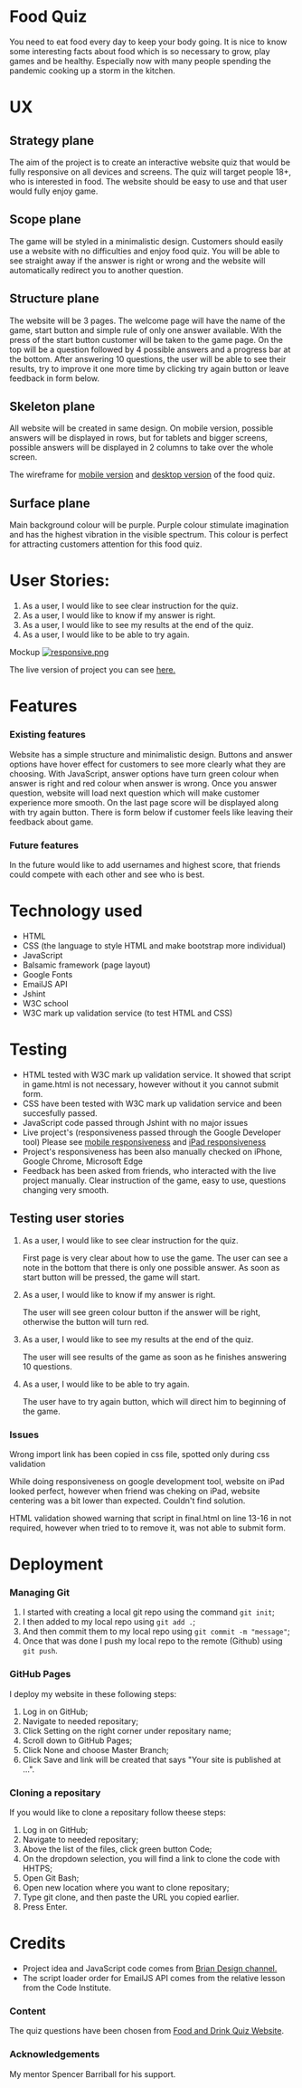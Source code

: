 # Food Quiz #

You need to eat food every day to keep your body going. It is nice to know some interesting facts about food which is so necessary to grow, 
play games and be healthy. Especially now with many people spending the pandemic cooking up a storm in the kitchen.

# UX #

## Strategy plane ##
The aim of the project is to create an interactive website quiz that would be fully responsive on all devices and screens. The quiz will target 
people 18+, who is interested in food. The website should be easy to use and that user would fully enjoy game.

## Scope plane ##
The game will be styled in a minimalistic design. Customers should easily use a website with no difficulties and enjoy food quiz.
You will be able to see straight away if the answer is right or wrong and the website will automatically redirect you to another question.

## Structure plane ##
The website will be 3 pages. The welcome page will have the name of the game, start button and simple rule of only one answer available.
With the press of the start button customer will be taken to the game page. On the top will be a question followed by 4 possible answers and a progress bar at the bottom.
After answering 10 questions, the user will be able to see their results, try to improve it one more time by clicking try again button or leave feedback in form below. 

## Skeleton plane ##
All website will be created in same design. On mobile version, possible answers will be displayed in rows, but for tablets
and bigger screens, possible answers will be displayed in 2 columns to take over the whole screen.

The wireframe for [mobile version](https://postimg.cc/grjSfCdP) and [desktop version](https://postimg.cc/N22x5wf9) of the food quiz.

## Surface plane ##
Main background colour will be purple. Purple colour stimulate imagination and has the highest vibration in the visible spectrum.
This colour is perfect for attracting customers attention for this food quiz.

# User Stories: #
1. As a user, I would like to see clear instruction for the quiz.
2. As a user, I would like to know if my answer is right.
3. As a user, I would like to see my results at the end of the quiz.
4. As a user, I would like to be able to try again.

Mockup
[![responsive.png](https://i.postimg.cc/ZqcxPJ1K/responsive.png)](https://postimg.cc/VSJtmPf3)

The live version of project you can see [here.](https://vkirijanova.github.io/Food-Quiz/)

# Features #

### Existing features ###
Website has a simple structure and minimalistic design.
Buttons and answer options have hover effect for customers to see more clearly what they are choosing.
With JavaScript, answer options have turn green colour when answer is right and red colour when answer is wrong.
Once you answer question, website will load next question which will make customer experience more smooth.
On the last page score will be displayed along with try again button. There is form below if customer feels like leaving
their feedback about game.


### Future features ###
In the future would like to add usernames and highest score, that friends could compete with each other and 
see who is best.


# Technology used #
- HTML 
- CSS (the language to style HTML and make bootstrap more individual)
- JavaScript
- Balsamic framework (page layout)
- Google Fonts
- EmailJS API
- Jshint
- W3C school
- W3C mark up validation service (to test HTML and CSS)

# Testing #
- HTML tested with W3C mark up validation service. It showed that script in game.html is not necessary, however 
  without it you cannot submit form.
- CSS have been tested with W3C mark up validation service and been succesfully passed.
- JavaScript code passed through Jshint with no major issues
- Live project's (responsiveness passed through the Google Developer tool)
    Please see [mobile responsiveness](https://postimg.cc/XpzWyRcj) and [iPad responsiveness](https://postimg.cc/Jsp1KyLL)
- Project's responsiveness has been also manually checked on iPhone, Google Chrome, Microsoft Edge
- Feedback has been asked from friends, who interacted with the live project manually. Clear instruction of the game, easy to use, questions changing very smooth.  

## Testing user stories ##
1. As a user, I would like to see clear instruction for the quiz.

    First page is very clear about how to use the game. The user can see a note in the bottom that there is only one possible
    answer. As soon as start button will be pressed, the game will start.

2. As a user, I would like to know if my answer is right.

    The user will see green colour button if the answer will be right, otherwise the button will turn red.

3. As a user, I would like to see my results at the end of the quiz.

    The user will see results of the game as soon as he finishes answering 10 questions.

4. As a user, I would like to be able to try again.

    The user have to try again button, which will direct him to beginning of the game.

### Issues ###
Wrong import link has been copied in css file, spotted only during css validation 

While doing responsiveness on google development tool, website on iPad looked perfect, however when friend was
cheking on iPad, website centering was a bit lower than expected. Couldn't find solution.

HTML validation showed warning that script in final.html on line 13-16 in not required, however when tried 
to to remove it, was not able to submit form. 

# Deployment #
### Managing Git ###
1. I started with creating a local git repo using the command `git init`; 
2. I then added to my local repo using `git add .`;
3. And then commit them to my local repo using `git commit -m "message"`;
4. Once that was done I push my local repo to the remote (Github) using `git push`.

### GitHub Pages ###
I deploy my website in these following steps:
1. Log in on GitHub;
2. Navigate to needed repositary;
3. Click Setting on the right corner under repositary name;
4. Scroll down to GitHub Pages;
5. Click None and choose Master Branch;
6. Click Save and link will be created that says "Your site is published at ...".

### Cloning a repositary ###
If you would like to clone a repositary follow theese steps:
1. Log in on GitHub;
2. Navigate to needed repositary;
3. Above the list of the files, click green button Code;
4. On the dropdown selection, you will find a link to clone the code with HHTPS;
5. Open Git Bash;
6. Open new location where you want to clone repositary;
7. Type git clone, and then paste the URL you copied earlier.
8. Press Enter.

# Credits # 
- Project idea and JavaScript code comes from [Brian Design channel.](https://www.youtube.com/watch?v=f4fB9Xg2JEY&ab_channel=BrianDesign)
- The script loader order for EmailJS API comes from the relative lesson from the Code Institute.

### Content ###
The quiz questions have been chosen from [Food and Drink Quiz Website](https://www.funquizzes.uk/food-and-drink-quiz/).

### Acknowledgements ###
My mentor Spencer Barriball for his support.